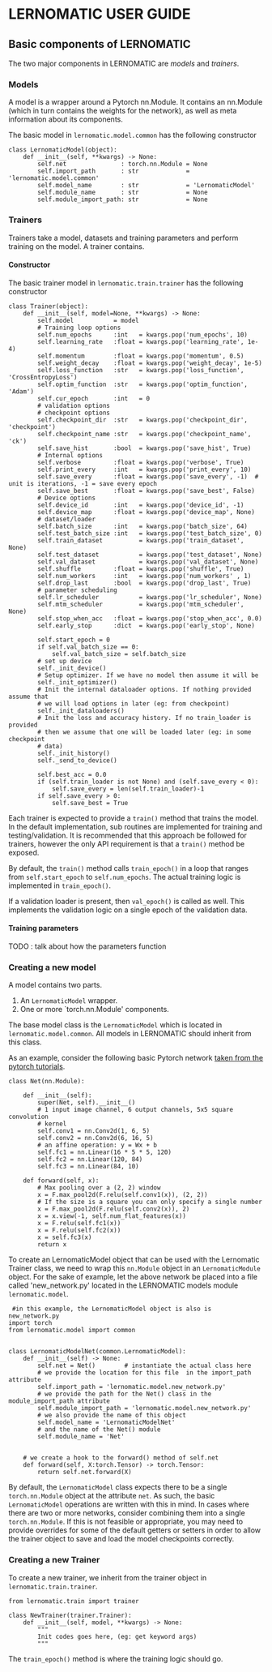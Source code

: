 # LERNOMATIC USER GUIDE 


## Basic components of LERNOMATIC
The two major components in LERNOMATIC are *models* and *trainers*. 

### Models
A model is a wrapper around a Pytorch nn.Module. It contains an nn.Module (which in turn contains the weights for the network), as well as meta information about its components. 

The basic model in `lernomatic.model.common` has the following constructor

```
class LernomaticModel(object):
    def __init__(self, **kwargs) -> None:
        self.net               : torch.nn.Module = None
        self.import_path       : str             = 'lernomatic.model.common'
        self.model_name        : str             = 'LernomaticModel'
        self.module_name       : str             = None
        self.module_import_path: str             = None

```

### Trainers
Trainers take a model, datasets and training parameters and perform training on the model. A trainer contains.

#### Constructor
The basic trainer model in `lernomatic.train.trainer` has the following constructor

```
class Trainer(object):
    def __init__(self, model=None, **kwargs) -> None:
        self.model           = model
        # Training loop options
        self.num_epochs      :int   = kwargs.pop('num_epochs', 10)
        self.learning_rate   :float = kwargs.pop('learning_rate', 1e-4)
        self.momentum        :float = kwargs.pop('momentum', 0.5)
        self.weight_decay    :float = kwargs.pop('weight_decay', 1e-5)
        self.loss_function   :str   = kwargs.pop('loss_function', 'CrossEntropyLoss')
        self.optim_function  :str   = kwargs.pop('optim_function', 'Adam')
        self.cur_epoch       :int   = 0
        # validation options
        # checkpoint options
        self.checkpoint_dir  :str   = kwargs.pop('checkpoint_dir', 'checkpoint')
        self.checkpoint_name :str   = kwargs.pop('checkpoint_name', 'ck')
        self.save_hist       :bool  = kwargs.pop('save_hist', True)
        # Internal options
        self.verbose         :float = kwargs.pop('verbose', True)
        self.print_every     :int   = kwargs.pop('print_every', 10)
        self.save_every      :float = kwargs.pop('save_every', -1)  # unit is iterations, -1 = save every epoch
        self.save_best       :float = kwargs.pop('save_best', False)
        # Device options
        self.device_id       :int   = kwargs.pop('device_id', -1)
        self.device_map      :float = kwargs.pop('device_map', None)
        # dataset/loader 
        self.batch_size      :int   = kwargs.pop('batch_size', 64)
        self.test_batch_size :int   = kwargs.pop('test_batch_size', 0)
        self.train_dataset          = kwargs.pop('train_dataset', None)
        self.test_dataset           = kwargs.pop('test_dataset', None)
        self.val_dataset            = kwargs.pop('val_dataset', None)
        self.shuffle         :float = kwargs.pop('shuffle', True)
        self.num_workers     :int   = kwargs.pop('num_workers' , 1)
        self.drop_last       :bool  = kwargs.pop('drop_last', True)
        # parameter scheduling
        self.lr_scheduler           = kwargs.pop('lr_scheduler', None)
        self.mtm_scheduler          = kwargs.pop('mtm_scheduler', None)
        self.stop_when_acc   :float = kwargs.pop('stop_when_acc', 0.0)
        self.early_stop      :dict  = kwargs.pop('early_stop', None)

        self.start_epoch = 0
        if self.val_batch_size == 0:
            self.val_batch_size = self.batch_size
        # set up device
        self._init_device()
        # Setup optimizer. If we have no model then assume it will be
        self._init_optimizer()
        # Init the internal dataloader options. If nothing provided assume that
        # we will load options in later (eg: from checkpoint)
        self._init_dataloaders()
        # Init the loss and accuracy history. If no train_loader is provided
        # then we assume that one will be loaded later (eg: in some checkpoint
        # data)
        self._init_history()
        self._send_to_device()

        self.best_acc = 0.0
        if (self.train_loader is not None) and (self.save_every < 0):
            self.save_every = len(self.train_loader)-1
        if self.save_every > 0:
            self.save_best = True

```

Each trainer is expected to provide a `train()` method that trains the model. In the default implementation, sub routines are implemented for training and testing/validation. It is recommended that this approach be followed for trainers, however the only API requirement is that a `train()` method be exposed.

By default, the `train()` method calls `train_epoch()` in a loop that ranges from `self.start_epoch` to `self.num_epochs`. The actual training logic is implemented in `train_epoch()`. 

If a validation loader is present, then `val_epoch()` is called as well. This implements the validation logic on a single epoch of the validation data.

#### Training parameters
TODO : talk about how the parameters function


### Creating a new model
A model contains two parts. 

1. An `LernomaticModel` wrapper. 
2. One or more `torch.nn.Module' components.

The base model class is the `LernomaticModel` which is located in `lernomatic.model.common`. All models in LERNOMATIC should inherit from this class. 

As an example, consider the following basic Pytorch network [taken from the pytorch tutorials](https://pytorch.org/tutorials/beginner/blitz/neural_networks_tutorial.html).

```
class Net(nn.Module):

    def __init__(self):
        super(Net, self).__init__()
        # 1 input image channel, 6 output channels, 5x5 square convolution
        # kernel
        self.conv1 = nn.Conv2d(1, 6, 5)
        self.conv2 = nn.Conv2d(6, 16, 5)
        # an affine operation: y = Wx + b
        self.fc1 = nn.Linear(16 * 5 * 5, 120)
        self.fc2 = nn.Linear(120, 84)
        self.fc3 = nn.Linear(84, 10)

    def forward(self, x):
        # Max pooling over a (2, 2) window
        x = F.max_pool2d(F.relu(self.conv1(x)), (2, 2))
        # If the size is a square you can only specify a single number
        x = F.max_pool2d(F.relu(self.conv2(x)), 2)
        x = x.view(-1, self.num_flat_features(x))
        x = F.relu(self.fc1(x))
        x = F.relu(self.fc2(x))
        x = self.fc3(x)
        return x

```

To create an LernomaticModel object that can be used with the Lernomatic Trainer class, we need to wrap this `nn.Module` object in an `LernomaticModule` object. For the sake of example, let the above network be placed into a file called 'new_network.py' located in the LERNOMATIC models module `lernomatic.model`.

```
 #in this example, the LernomaticModel object is also is new_network.py
import torch
from lernomatic.model import common


class LernomaticModelNet(common.LernomaticModel):
    def __init__(self) -> None:
        self.net = Net()        # instantiate the actual class here 
        # we provide the location for this file  in the import_path attribute
        self.import_path = 'lernomatic.model.new_network.py'       
        # we provide the path for the Net() class in the module_import_path attribute
        self.module_import_path = 'lernomatic.model.new_network.py'
        # we also provide the name of this object
        self.model_name = 'LernomaticModelNet'
        # and the name of the Net() module
        self.module_name = 'Net'


    # we create a hook to the forward() method of self.net
    def forward(self, X:torch.Tensor) -> torch.Tensor:
        return self.net.forward(X)
```

By default, the `LernomaticModel` class expects there to be a single `torch.nn.Module` object at the attribute `net`. As such, the basic `LernomaticModel` operations are written with this in mind. In cases where there are two or more networks, consider combining them into a single `torch.nn.Module`. If this is not feasible or appropriate, you may need to provide overrides for some of the default getters or setters in order to allow the trainer object to save and load the model checkpoints correctly. 


### Creating a new Trainer 

To create a new trainer, we inherit from the trainer object in `lernomatic.train.trainer`.


```
from lernomatic.train import trainer

class NewTrainer(trainer.Trainer):
    def __init__(self, model, **kwargs) -> None:
        """
        Init codes goes here, (eg: get keyword args)
        """

```

The `train_epoch()` method is where the training logic should go. 

